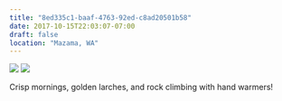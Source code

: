 ```yaml
---
title: "8ed335c1-baaf-4763-92ed-c8ad20501b58"
date: 2017-10-15T22:03:07-07:00
draft: false
location: "Mazama, WA"
---
```


![](https://d17enza3bfujl8.cloudfront.net/DSCF8763.jpg)
![](https://d17enza3bfujl8.cloudfront.net/DSCF8772.jpg)

Crisp mornings, golden larches, and rock climbing with hand warmers!
